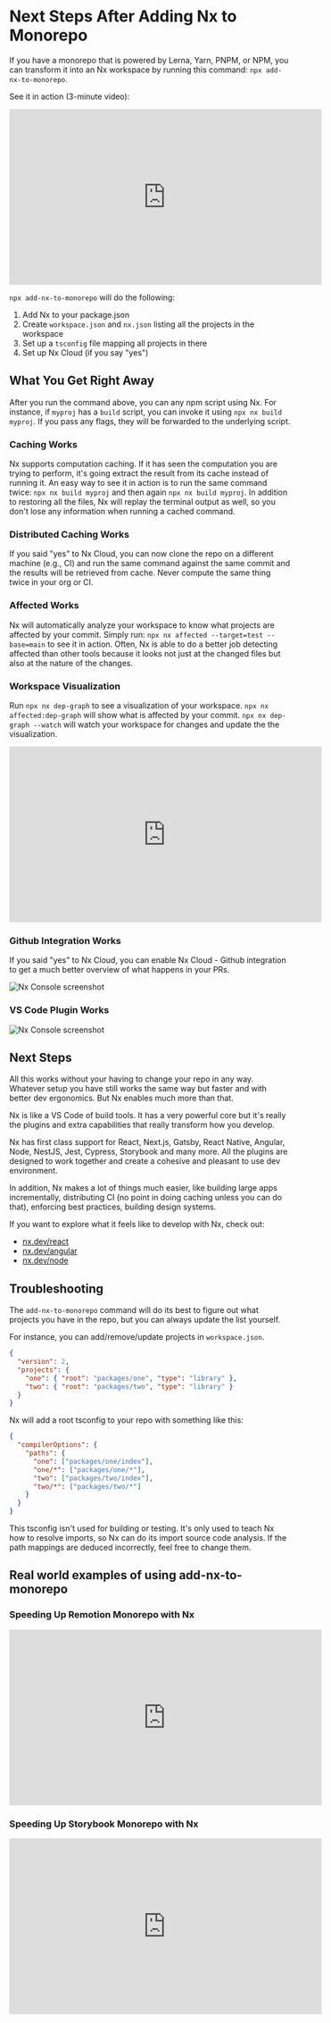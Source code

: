 # Next Steps After Adding Nx to Monorepo

If you have a monorepo that is powered by Lerna, Yarn, PNPM, or NPM, you can transform it into an Nx workspace by
running this command: `npx add-nx-to-monorepo`.

See it in action (3-minute video):

<iframe width="560" height="315" src="https://www.youtube.com/embed/jkPeUFhH5h4" frameborder="0" allow="accelerometer; autoplay; clipboard-write; encrypted-media; gyroscope; picture-in-picture" allowfullscreen></iframe>

`npx add-nx-to-monorepo` will do the following:

1. Add Nx to your package.json
2. Create `workspace.json` and `nx.json` listing all the projects in the workspace
3. Set up a `tsconfig` file mapping all projects in there
4. Set up Nx Cloud (if you say "yes")

## What You Get Right Away

After you run the command above, you can any npm script using Nx. For instance, if `myproj` has a `build` script, you can invoke it using `npx nx build myproj`. If you pass any flags, they will be forwarded to the underlying script.

### Caching Works

Nx supports computation caching. If it has seen the computation you are trying to perform, it's going extract the result from its cache instead of running it. An easy way to see it in action is to run the same command
twice: `npx nx build myproj` and then again `npx nx build myproj`. In addition to restoring all the files, Nx will
replay the terminal output as well, so you don't lose any information when running a cached command.

### Distributed Caching Works

If you said "yes" to Nx Cloud, you can now clone the repo on a different machine (e.g., CI) and run the same command against the same commit and the results will be retrieved from cache. Never compute the same thing twice in your org or CI.

### Affected Works

Nx will automatically analyze your workspace to know what projects are affected by your commit. Simply run: `npx nx affected --target=test --base=main` to see it in action. Often, Nx is able to do a better job detecting
affected than other tools because it looks not just at the changed files but also at the nature of the changes.

### Workspace Visualization

Run `npx nx dep-graph` to see a visualization of your workspace. `npx nx affected:dep-graph` will show what is affected
by your commit. `npx nx dep-graph --watch` will watch your workspace for changes and update the the visualization.

<iframe width="560" height="315" src="https://www.youtube.com/embed/cMZ-ReC-jWU" frameborder="0" allow="accelerometer; autoplay; clipboard-write; encrypted-media; gyroscope; picture-in-picture" allowfullscreen></iframe>

### Github Integration Works

If you said "yes" to Nx Cloud, you can enable Nx Cloud - Github integration to get a much better overview of what
happens in your PRs.

![Nx Console screenshot](/shared/github.png)

### VS Code Plugin Works

![Nx Console screenshot](/shared/nx-console-screenshot.png)

## Next Steps

All this works without your having to change your repo in any way. Whatever setup you have still works the same way but
faster and with better dev ergonomics. But Nx enables much more than that.

Nx is like a VS Code of build tools. It has a very powerful core but it's really the plugins and extra capabilities that
really transform how you develop.

Nx has first class support for React, Next.js, Gatsby, React Native, Angular, Node, NestJS, Jest, Cypress, Storybook and
many more. All the plugins are designed to work together and create a cohesive and pleasant to use dev environment.

In addition, Nx makes a lot of things much easier, like building large apps incrementally, distributing CI (no point in doing caching unless you can do that), enforcing best practices, building design systems.

If you want to explore what it feels like to develop with Nx, check out:

- [nx.dev/react](https://nx.dev/react)
- [nx.dev/angular](https://nx.dev/angular)
- [nx.dev/node](https://nx.dev/node)

## Troubleshooting

The `add-nx-to-monorepo` command will do its best to figure out what projects you have in the repo, but you can always update the list yourself.

For instance, you can add/remove/update projects in `workspace.json`.

```json
{
  "version": 2,
  "projects": {
    "one": { "root": "packages/one", "type": "library" },
    "two": { "root": "packages/two", "type": "library" }
  }
}
```

Nx will add a root tsconfig to your repo with something like this:

```json
{
  "compilerOptions": {
    "paths": {
      "one": ["packages/one/index"],
      "one/*": ["packages/one/*"],
      "two": ["packages/two/index"],
      "two/*": ["packages/two/*"]
    }
  }
}
```

This tsconfig isn't used for building or testing. It's only used to teach Nx how to resolve imports, so Nx can do its import source code analysis. If the path mappings are deduced incorrectly, feel free to change them.

## Real world examples of using add-nx-to-monorepo

### Speeding Up Remotion Monorepo with Nx

<iframe width="560" height="315" src="https://www.youtube.com/embed/TXySu4dZLp0" title="YouTube video player" frameborder="0" allow="accelerometer; autoplay; clipboard-write; encrypted-media; gyroscope; picture-in-picture" allowfullscreen></iframe>

### Speeding Up Storybook Monorepo with Nx

<iframe width="560" height="315" src="https://www.youtube.com/embed/3o8w6jbDr4A" title="YouTube video player" frameborder="0" allow="accelerometer; autoplay; clipboard-write; encrypted-media; gyroscope; picture-in-picture" allowfullscreen></iframe>
